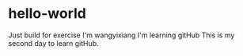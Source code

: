 # hello-world
Just build for exercise
I'm wangyixiang 
I'm learning gitHub
This is my second day to learn gitHub.
